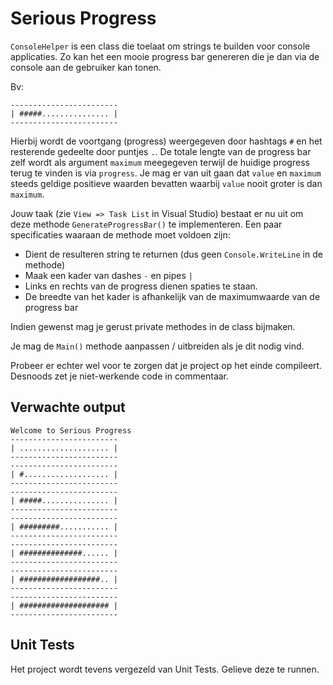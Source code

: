 # Serious Progress

`ConsoleHelper` is een class die toelaat om strings te builden voor console applicaties. Zo kan het een mooie progress bar genereren die je dan via de console aan de gebruiker kan tonen.

Bv:

```text
------------------------
| #####............... |
------------------------
```

Hierbij wordt de voortgang (progress) weergegeven door hashtags `#` en het resterende gedeelte door puntjes `.`. De totale lengte van de progress bar zelf wordt als argument `maximum` meegegeven terwijl de huidige progress terug te vinden is via `progress`. Je mag er van uit gaan dat `value` en `maximum` steeds geldige positieve waarden bevatten waarbij `value` nooit groter is dan `maximum`.

Jouw taak (zie `View => Task List` in Visual Studio) bestaat er nu uit om deze methode `GenerateProgressBar()` te implementeren. Een paar specificaties waaraan de methode moet voldoen zijn:

* Dient de resulteren string te returnen (dus geen `Console.WriteLine` in de methode)
* Maak een kader van dashes `-` en pipes `|`
* Links en rechts van de progress dienen spaties te staan.
* De breedte van het kader is afhankelijk van de maximumwaarde van de progress bar

Indien gewenst mag je gerust private methodes in de class bijmaken.

Je mag de `Main()` methode aanpassen / uitbreiden als je dit nodig vind.

Probeer er echter wel voor te zorgen dat je project op het einde compileert. Desnoods zet je niet-werkende code in commentaar.

## Verwachte output

```text
Welcome to Serious Progress
------------------------
| .................... |
------------------------
------------------------
| #................... |
------------------------
------------------------
| #####............... |
------------------------
------------------------
| #########........... |
------------------------
------------------------
| ##############...... |
------------------------
------------------------
| ##################.. |
------------------------
------------------------
| #################### |
------------------------
```

## Unit Tests

Het project wordt tevens vergezeld van Unit Tests. Gelieve deze te runnen.
